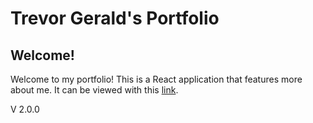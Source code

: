 # Trevor Gerald's Portfolio

## Welcome!
Welcome to my portfolio! This is a React application that features more about me. It can be viewed with this [link](https://trevorgerald.web.app/). 

V 2.0.0
